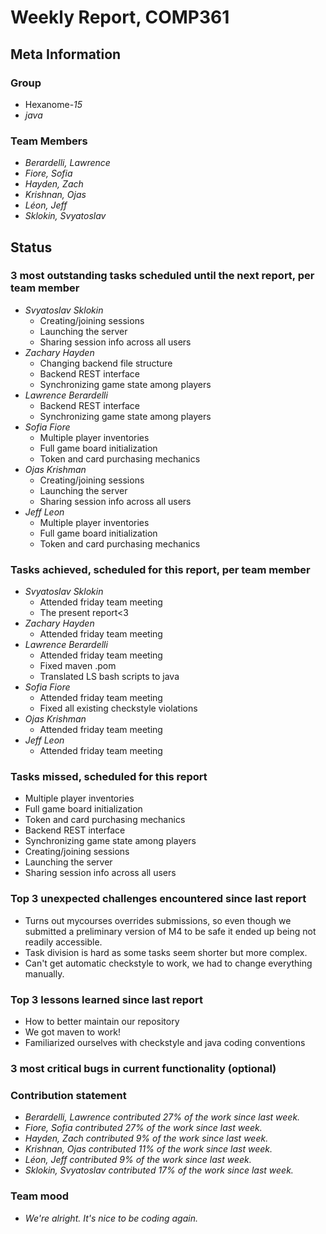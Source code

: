 # Weekly Report, COMP361

## Meta Information

### Group

 * Hexanome-*15*
 * *java*

### Team Members

 * *Berardelli, Lawrence*
 * *Fiore, Sofia*
 * *Hayden, Zach*
 * *Krishnan, Ojas*
 * *Léon, Jeff*
 * *Sklokin, Svyatoslav*

## Status

### 3 most outstanding tasks scheduled until the next report, per team member

* *Svyatoslav Sklokin*
   * Creating/joining sessions
   * Launching the server
   * Sharing session info across all users
 * *Zachary Hayden*
   * Changing backend file structure
   * Backend REST interface
   * Synchronizing game state among players
 * *Lawrence Berardelli*
   * Backend REST interface
   * Synchronizing game state among players
 * *Sofia Fiore*
   * Multiple player inventories
   * Full game board initialization
   * Token and card purchasing mechanics
 * *Ojas Krishman*
   * Creating/joining sessions
   * Launching the server
   * Sharing session info across all users
 * *Jeff Leon*
   * Multiple player inventories
   * Full game board initialization
   * Token and card purchasing mechanics

### Tasks achieved, scheduled for this report, per team member

 * *Svyatoslav Sklokin*
   * Attended friday team meeting
   * The present report<3
 * *Zachary Hayden*
   * Attended friday team meeting
 * *Lawrence Berardelli*
   * Attended friday team meeting
   * Fixed maven .pom 
   * Translated LS bash scripts to java
 * *Sofia Fiore*
   * Attended friday team meeting
   * Fixed all existing checkstyle violations
 * *Ojas Krishman*
   * Attended friday team meeting
 * *Jeff Leon*
   * Attended friday team meeting

### Tasks missed, scheduled for this report

  * Multiple player inventories
  * Full game board initialization
  * Token and card purchasing mechanics
  * Backend REST interface
  * Synchronizing game state among players
  * Creating/joining sessions
  * Launching the server
  * Sharing session info across all users

### Top 3 unexpected challenges encountered since last report

 * Turns out mycourses overrides submissions, so even though we submitted a preliminary version of M4 to be safe it ended up being not readily accessible.
 * Task division is hard as some tasks seem shorter but more complex.
 * Can't get automatic checkstyle to work, we had to change everything manually.

### Top 3 lessons learned since last report

 * How to better maintain our repository
 * We got maven to work!
 * Familiarized ourselves with checkstyle and java coding conventions

### 3 most critical bugs in current functionality (optional)


### Contribution statement

 * *Berardelli, Lawrence contributed 27% of the work since last week.*
 * *Fiore, Sofia contributed 27% of the work since last week.*
 * *Hayden, Zach contributed 9% of the work since last week.*
 * *Krishnan, Ojas contributed 11% of the work since last week.*
 * *Léon, Jeff contributed 9% of the work since last week.*
 * *Sklokin, Svyatoslav contributed 17% of the work since last week.*

### Team mood

 * *We're alright. It's nice to be coding again.*
